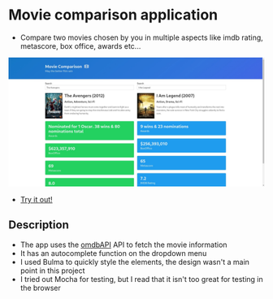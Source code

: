 # Movie comparison application

- Compare two movies chosen by you in multiple aspects like imdb rating, metascore, box office, awards etc...

![](screenshot.png)

- [Try it out!](https://cryptic-deer.github.io/compare-movies/)

## Description

- The app uses the [omdbAPI](http://www.omdbapi.com/) API to fetch the movie information
- It has an autocomplete function on the dropdown menu
- I used Bulma to quickly style the elements, the design wasn't a main point in this project
- I tried out Mocha for testing, but I read that it isn't too great for testing in the browser
